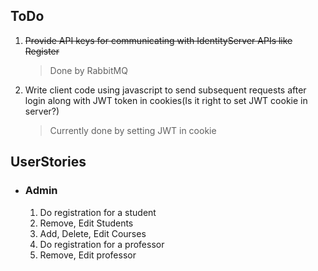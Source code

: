 ## ToDo
1. ~~Provide API keys for communicating with IdentityServer APIs like Register~~
   > Done by RabbitMQ
3. Write client code using javascript to send subsequent requests after login along with JWT token in cookies(Is it right to set JWT cookie in server?)
   > Currently done by setting JWT in cookie

 ## UserStories
 - ### Admin
     1. Do registration for a student
     2. Remove, Edit Students
     3. Add, Delete, Edit Courses
     4. Do registration for a professor
     5. Remove, Edit professor
